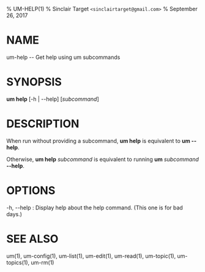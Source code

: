 % UM-HELP(1)
% Sinclair Target `<sinclairtarget@gmail.com>`
% September 26, 2017
# NAME
um-help -- Get help using um subcommands

# SYNOPSIS
**um help** [-h | --help] [*subcommand*]

# DESCRIPTION
When run without providing a subcommand, **um help** is equivalent to **um
--help**.

Otherwise, **um help** *subcommand* is equivalent to running **um**
*subcommand* **--help**.

# OPTIONS
-h, --help
: Display help about the help command. (This one is for bad days.)

# SEE ALSO
um(1), um-config(1), um-list(1), um-edit(1), um-read(1), um-topic(1),
um-topics(1), um-rm(1)
